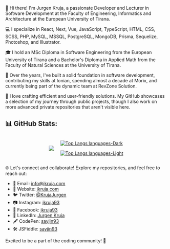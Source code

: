👋 Hi there! I'm Jurgen Kruja, a passionate Developer and Lecturer in Software Development at the Faculty of Engineering, Informatics and Architecture at the European University of Tirana.

💻 I specialize in React, Next, Vue, JavaScript, TypeScript, HTML, CSS, SCSS, PHP, MySQL, MSSQL, PostgreSQL, MongoDB, Prisma, Sequelize, Photoshop, and Illustrator.

🎓 I hold an MSc Diploma in Software Engineering from the European University of Tirana and a Bachelor's Diploma in Applied Math from the Faculty of Natural Sciences at the University of Tirana.

💼 Over the years, I've built a solid foundation in software development, contributing my skills at Ionian, spending almost a decade at Morix, and currently being part of the dynamic team at RevZone Solution.

🚀 I love crafting efficient and user-friendly solutions. My GitHub showcases a selection of my journey through public projects, though I also work on more advanced private repositories that aren't visible here.

## 📊 GitHub Stats:

<div style="display: flex; justify-content: center; align-items: center; gap:20px; flex-wrap: wrap;">
<div>
<picture>
  <source
    srcset="(https://github-readme-stats.vercel.app/api?username=sayjin93&hide=contribs&show=prs_merged,prs_merged_percentage&show_icons=true&theme=tokyonight"
    media="(prefers-color-scheme: dark)"
  />
  <source
    srcset="https://github-readme-stats.vercel.app/api?username=sayjin93&hide=contribs&show=prs_merged,prs_merged_percentage&show_icons=true&theme=catppuccin_latte"
    media="(prefers-color-scheme: light), (prefers-color-scheme: no-preference)"
  />
  <img src="https://github-readme-stats.vercel.app/api?username=sayjin93&show_icons=true" />
</picture>
</div>
<div>

[![Top Langs languages-Dark](https://github-readme-stats.vercel.app/api/top-langs/?username=sayjin93&layout=compact&theme=tokyonight#gh-dark-mode-only)](https://github.com/sayjin93/sayjin93#gh-dark-mode-only)

[![Top Langs languages-Light](https://github-readme-stats.vercel.app/api/top-langs/?username=sayjin93&layout=compact&theme=catppuccin_latte#gh-light-mode-only)](https://github.com/sayjin93/sayjin9#gh-light-mode-only)

</div>
</div>

🌐 Let's connect and collaborate! Explore my repositories, and feel free to reach out:

- 📧 Email: [info@jkruja.com](mailto:info@jkruja.com)
- 🔗 Website: [jkruja.com](https://jkruja.com/)
- 🐦 Twitter: [@KrujaJurgen](https://twitter.com/KrujaJurgen)
- 📷 Instagram: [jkruja93](https://www.instagram.com/jkruja93)
- 👤 Facebook: [jkruja93](https://www.facebook.com/jkruja93)
- 💼 LinkedIn: [Jurgen Kruja](https://al.linkedin.com/in/jurgenkruja)
- 🖋️ CodePen: [sayjin93](https://codepen.io/sayjin93)
- 🛠️ JSFiddle: [sayjin93](https://jsfiddle.net/user/sayjin93)

Excited to be a part of the coding community! 🚀

